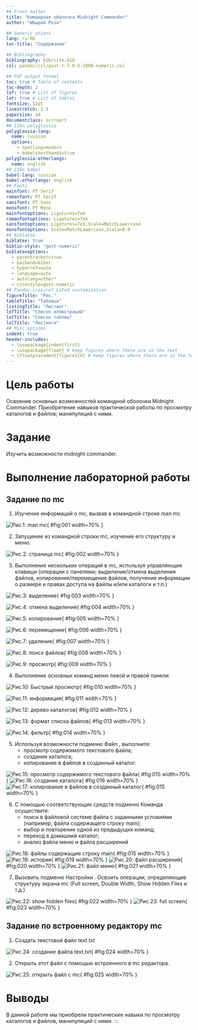 ```yaml
---
## Front matter
title: "Командная оболочка Midnight Commander"
author: "Ыбырай Роза"

## Generic otions
lang: ru-RU
toc-title: "Содержание"

## Bibliography
bibliography: bib/cite.bib
csl: pandoc/csl/gost-r-7-0-5-2008-numeric.csl

## Pdf output format
toc: true # Table of contents
toc-depth: 2
lof: true # List of figures
lot: true # List of tables
fontsize: 12pt
linestretch: 1.5
papersize: a4
documentclass: scrreprt
## I18n polyglossia
polyglossia-lang:
  name: russian
  options:
	- spelling=modern
	- babelshorthands=true
polyglossia-otherlangs:
  name: english
## I18n babel
babel-lang: russian
babel-otherlangs: english
## Fonts
mainfont: PT Serif
romanfont: PT Serif
sansfont: PT Sans
monofont: PT Mono
mainfontoptions: Ligatures=TeX
romanfontoptions: Ligatures=TeX
sansfontoptions: Ligatures=TeX,Scale=MatchLowercase
monofontoptions: Scale=MatchLowercase,Scale=0.9
## Biblatex
biblatex: true
biblio-style: "gost-numeric"
biblatexoptions:
  - parentracker=true
  - backend=biber
  - hyperref=auto
  - language=auto
  - autolang=other*
  - citestyle=gost-numeric
## Pandoc-crossref LaTeX customization
figureTitle: "Рис."
tableTitle: "Таблица"
listingTitle: "Листинг"
lofTitle: "Список иллюстраций"
lotTitle: "Список таблиц"
lolTitle: "Листинги"
## Misc options
indent: true
header-includes:
  - \usepackage{indentfirst}
  - \usepackage{float} # keep figures where there are in the text
  - \floatplacement{figure}{H} # keep figures where there are in the text
---
```


# Цель работы

Освоение основных возможностей командной оболочки Midnight Commander. Приобретение навыков практической работы по просмотру каталогов и файлов; манипуляций
с ними.

# Задание

Изучить возможности midnight commander.

# Выполнение лабораторной работы
## Задание по mc

1. Изучение информаций о mc, вызвав в командной строке man mc

![Рис.1: man mc](image/lab7.1.jpg){ #fig:001 width=70% }

2. Запущение из командной строки mc, изучение его структуру и меню.

![Рис.2: страница mc](image/lab7.2.jpg){ #fig:002 width=70% }

3. Выполнение нескольких операций в mc, используя управляющие клавиши (операции с панелями; выделение/отмена выделения файлов, копирование/перемещение файлов, получение информации о размере и правах доступа на файлы и/или каталоги и т.п.)

![Рис.3: выделение](image/lab7.3.jpg){ #fig:003 width=70% }

![Рис.4: отмена выделения](image/lab7.4.jpg){ #fig:004 width=70% }

![Рис.5: копирование](image/lab7.5.jpg){ #fig:005 width=70% }

![Рис.6: перемещение](image/lab7.6.jpg){ #fig:006 width=70% }

![Рис.7: удаление](image/lab7.7.jpg){ #fig:007 width=70% }

![Рис.8: поиск файлов](image/lab7.8.jpg){ #fig:008 width=70% }

![Рис.9: просмотр](image/lab7.9.jpg){ #fig:009 width=70% }

4. Выполнение основных команд меню левой и правой панели

![Рис.10: Быстрый просмотр](image/lab7.10.jpg){ #fig:010 width=70% }

![Рис.11: информация](image/lab7.11.jpg){ #fig:011 width=70% }

![Рис.12: дерево каталогов](image/lab7.12.jpg){ #fig:012 width=70% }

![Рис.13: формат списка файлов](image/lab7.13.jpg){ #fig:013 width=70% }

![Рис.14: фильтр](image/lab7.14.jpg){ #fig:014 width=70% }

5. Используя возможности подменю Файл , выполните:
	-  просмотр содержимого текстового файла;
	-  создание каталога;
	-  копирование в файлов в созданный каталог.

![Рис.15: просмотр содержимого текстового файла](image/lab7.15.jpg){ #fig:015 width=70% }
![Рис.16: создание каталога](image/lab7.16.jpg){ #fig:016 width=70% }
![Рис.17: копирование в файлов в созданный каталог](image/lab7.17.jpg){ #fig:015 width=70% }

6. С помощью соответствующих средств подменю Команда осуществите:
	- поиск в файловой системе файла с заданными условиями (например, файла содержащего строку main);
	- выбор и повторение одной из предыдущих команд;
	- переход в домашний каталог;
	- анализ файла меню и файла расширений

![Рис.18: файлы содержащие строку main](image/lab7.18.jpg){ #fig:015 width=70% }
![Рис.19: история](image/lab7.19.jpg){ #fig:019 width=70% }
![Рис.20: файл расширений](image/lab7.20.jpg){ #fig:020 width=70% }
![Рис.21: файл меню](image/lab7.21.jpg){ #fig:021 width=70% }

7. Вызовить подменю Настройки . Освоить операции, определяющие структуру экрана mc
(Full screen, Double Width, Show Hidden Files и т.д.)

![Рис.22: show hidden files](image/lab7.22.jpg){ #fig:022 width=70% }
![Рис.23: full screen](image/lab7.23.jpg){ #fig:023 width=70% }

## Задание по встроенному редактору mc
1. Создать текстовой файл text.txt

![Рис.24: создание файла text.txt](image/lab7.24.jpg){ #fig:024 width=70% }

2. Открыть этот файл с помощью встроенного в mc редактора.

![Рис.25: открыть файл с mc](image/lab7.25.jpg){ #fig:025 width=70% }

# Выводы

В данной работе мы приобрели практические навыки по просмотру каталогов и файлов, манипуляций с ними.
:::

